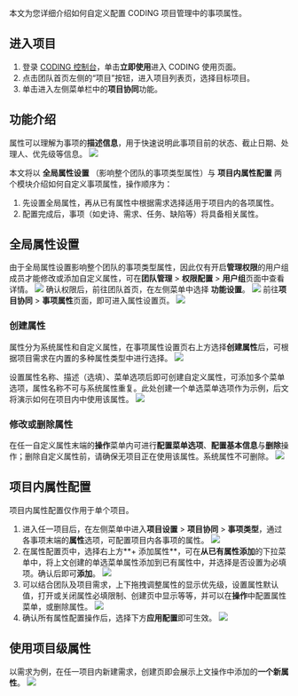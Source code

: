 本文为您详细介绍如何自定义配置 CODING 项目管理中的事项属性。

## 进入项目
1. 登录 [CODING 控制台](https://console.cloud.tencent.com/coding)，单击**立即使用**进入 CODING 使用页面。
2. 点击团队首页左侧的“项目”按钮，进入项目列表页，选择目标项目。
3. 单击进入左侧菜单栏中的**项目协同**功能。

## 功能介绍[](#intro)

属性可以理解为事项的**描述信息**，用于快速说明此事项目前的状态、截止日期、处理人、优先级等信息。
![](https://main.qcloudimg.com/raw/8a0952493e2f0fc39e9f7fd7891335f0.png)

本文将以 ****全局属性设置**** （影响整个团队的事项类型属性）与 ****项目内属性配置**** 两个模块介绍如何自定义事项属性，操作顺序为：

1.  先设置全局属性，再从已有属性中根据需求选择适用于项目内的各项属性。
2.  配置完成后，事项（如史诗、需求、任务、缺陷等）将具备相关属性。

## 全局属性设置[](#global)

由于全局属性设置影响整个团队的事项类型属性，因此仅有开启**管理权限**的用户组成员才能修改或添加自定义属性，可在**团队管理** > **权限配置** > **用户组**页面中查看详情。
![](https://main.qcloudimg.com/raw/f2acc38b03e6deb2bba549e23f5739b7.png)
确认权限后，前往团队首页，在左侧菜单中选择 **功能设置**。
![](https://main.qcloudimg.com/raw/920ad87e0924e4532fa5b3556660ddab.png)
前往**项目协同** > **事项属性**页面，即可进入属性设置页。
![](https://main.qcloudimg.com/raw/3ad52686b6827fed2209e431e290452d.png)

### 创建属性[](#create)

属性分为系统属性和自定义属性，在事项属性设置页右上方选择**创建属性**后，可根据项目需求在内置的多种属性类型中进行选择。
![](https://main.qcloudimg.com/raw/868bd35e555be9d2dd016f9dc9206eac.png)

设置属性名称、描述（选填）、菜单选项后即可创建自定义属性，可添加多个菜单选项，属性名称不可与系统属性重复。此处创建一个单选菜单选项作为示例，后文将演示如何在项目内中使用该属性。
![](https://main.qcloudimg.com/raw/68765f466e475c10312b6f1d0d52414d.png)

### 修改或删除属性[](#edit)

在任一自定义属性末端的**操作**菜单内可进行**配置菜单选项**、**配置基本信息**与**删除**操作；删除自定义属性前，请确保无项目正在使用该属性。系统属性不可删除。
![](https://main.qcloudimg.com/raw/ed87b3805dd37b8d1a2d9a9a6790b6ed.png)

## 项目内属性配置[](#project)

项目内属性配置仅作用于单个项目。

1.  进入任一项目后，在左侧菜单中进入**项目设置** > **项目协同** > **事项类型**，通过各事项末端的**属性**选项，可配置项目内各事项的属性。
![](https://main.qcloudimg.com/raw/3abbf1bb82633212bc64e6e4bf504170.png)
2.  在属性配置页中，选择右上方**+ 添加属性**，可在**从已有属性添加**的下拉菜单中，将上文创建的单选菜单属性添加到已有属性中，并选择是否设置为必填项。确认后即可**添加**。
![](https://main.qcloudimg.com/raw/066b0b05adefc07e9241b70a12357a7f.png)
3.  可以结合团队及项目需求，上下拖拽调整属性的显示优先级，设置属性默认值，打开或关闭属性必填限制、创建页中显示等等，并可以在**操作**中配置属性菜单，或删除属性。
![](https://main.qcloudimg.com/raw/be89b2c2e67cd92cdb61a7591c0be915.png)
4.  确认所有属性配置操作后，选择下方**应用配置**即可生效。
![](https://main.qcloudimg.com/raw/701d91636d6753d5d9cbba458145b27c.png)

## 使用项目级属性[](#attributes)

以需求为例，在任一项目内新建需求，创建页即会展示上文操作中添加的**一个新属性**。
![](https://main.qcloudimg.com/raw/b8af70e2fa266e90a918a1552946daff.png)
